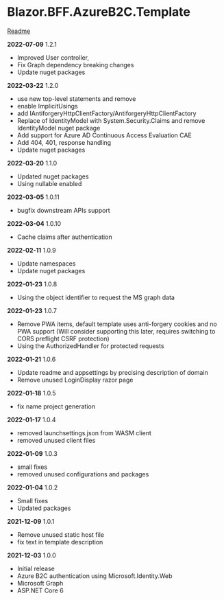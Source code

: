 # Blazor.BFF.AzureB2C.Template

[Readme](https://github.com/damienbod/Blazor.BFF.AzureB2C.Template/blob/main/README.md) 

**2022-07-09** 1.2.1
- Improved User controller, 
- Fix Graph dependency breaking changes
- Update nuget packages

**2022-03-22** 1.2.0
- use new top-level statements and remove
- enable ImplicitUsings
- add IAntiforgeryHttpClientFactory/AntiforgeryHttpClientFactory
- Replace of IdentityModel with System.Security.Claims and remove IdentityModel nuget package
- Add support for Azure AD Continuous Access Evaluation CAE
- Add 404, 401, response handling
- Update nuget packages

**2022-03-20** 1.1.0
- Updated nuget packages
- Using nullable enabled

**2022-03-05** 1.0.11
- bugfix downstream APIs support

**2022-03-04** 1.0.10
- Cache claims after authentication

**2022-02-11** 1.0.9
- Update namespaces
- Update nuget packages

**2022-01-23** 1.0.8
- Using the object identifier to request the MS graph data

**2022-01-23** 1.0.7
- Remove PWA items, default template uses anti-forgery cookies and no PWA support
  (Will consider supporting this later, requires switching to CORS preflight CSRF protection)
- Using the AuthorizedHandler for protected requests

**2022-01-21** 1.0.6
- Update readme and appsettings by precising description of domain
- Remove unused LoginDisplay razor page

**2022-01-18** 1.0.5
- fix name project generation

**2022-01-17** 1.0.4
- removed launchsettings.json from WASM client
- removed unused client files

**2022-01-09** 1.0.3
- small fixes
- removed unused configurations and packages

**2022-01-04** 1.0.2
- Small fixes
- Updated packages

**2021-12-09** 1.0.1
- Remove unused static host file
- fix text in template description


**2021-12-03** 1.0.0
- Initial release 
- Azure B2C authentication using Microsoft.Identity.Web
- Microsoft Graph
- ASP.NET Core 6


